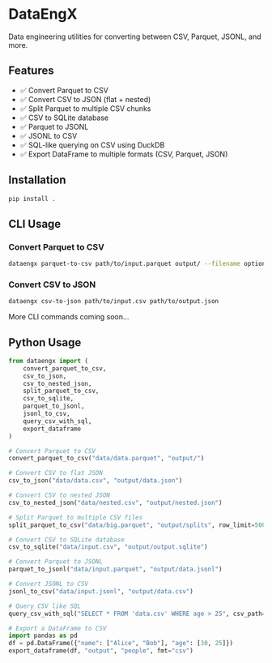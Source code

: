 # DataEngX

Data engineering utilities for converting between CSV, Parquet, JSONL, and more.

## Features

- ✅ Convert Parquet to CSV
- ✅ Convert CSV to JSON (flat + nested)
- ✅ Split Parquet to multiple CSV chunks
- ✅ CSV to SQLite database
- ✅ Parquet to JSONL
- ✅ JSONL to CSV
- ✅ SQL-like querying on CSV using DuckDB
- ✅ Export DataFrame to multiple formats (CSV, Parquet, JSON)

## Installation

```bash
pip install .
```

## CLI Usage

### Convert Parquet to CSV
```bash
dataengx parquet-to-csv path/to/input.parquet output/ --filename optional_filename
```

### Convert CSV to JSON
```bash
dataengx csv-to-json path/to/input.csv path/to/output.json
```

More CLI commands coming soon...

## Python Usage

```python
from dataengx import (
    convert_parquet_to_csv,
    csv_to_json,
    csv_to_nested_json,
    split_parquet_to_csv,
    csv_to_sqlite,
    parquet_to_jsonl,
    jsonl_to_csv,
    query_csv_with_sql,
    export_dataframe
)

# Convert Parquet to CSV
convert_parquet_to_csv("data/data.parquet", "output/")

# Convert CSV to flat JSON
csv_to_json("data/data.csv", "output/data.json")

# Convert CSV to nested JSON
csv_to_nested_json("data/nested.csv", "output/nested.json")

# Split Parquet to multiple CSV files
split_parquet_to_csv("data/big.parquet", "output/splits", row_limit=5000)

# Convert CSV to SQLite database
csv_to_sqlite("data/input.csv", "output/output.sqlite")

# Convert Parquet to JSONL
parquet_to_jsonl("data/input.parquet", "output/data.jsonl")

# Convert JSONL to CSV
jsonl_to_csv("data/input.jsonl", "output/data.csv")

# Query CSV like SQL
query_csv_with_sql("SELECT * FROM 'data.csv' WHERE age > 25", csv_path="data/data.csv")

# Export a DataFrame to CSV
import pandas as pd
df = pd.DataFrame({"name": ["Alice", "Bob"], "age": [30, 25]})
export_dataframe(df, "output", "people", fmt="csv")
```

